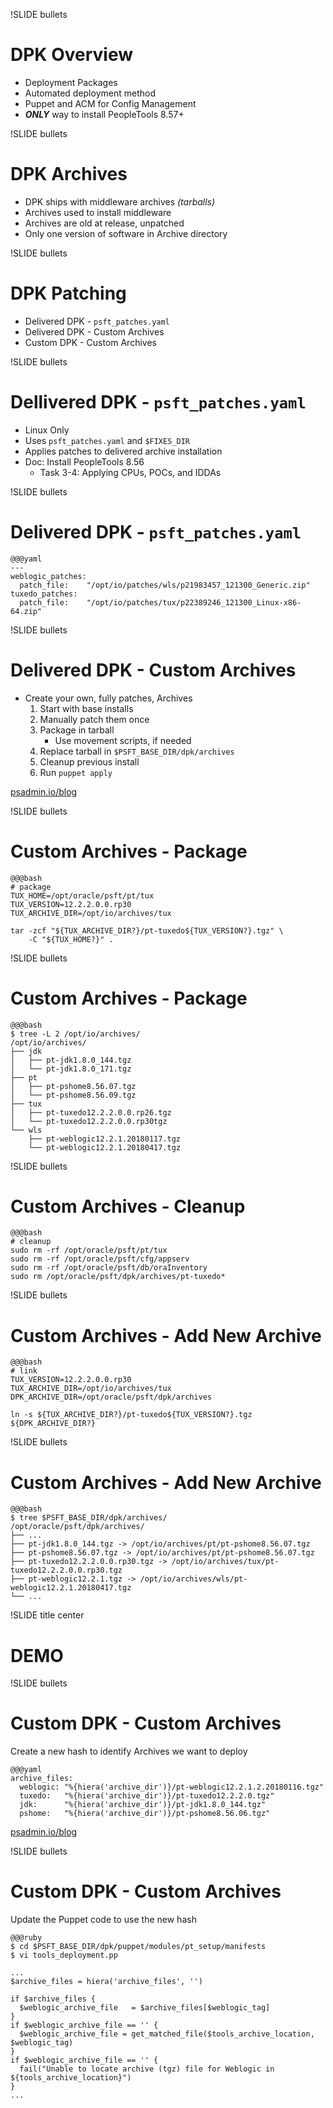 !SLIDE bullets

# DPK Overview

* Deployment Packages
* Automated deployment method
* Puppet and ACM for Config Management
* _**ONLY**_ way to install PeopleTools 8.57+

!SLIDE bullets

# DPK Archives

* DPK ships with middleware archives *(tarballs)*
* Archives used to install middleware
* Archives are old at release, unpatched
* Only one version of software in Archive directory

!SLIDE bullets

# DPK Patching

* Delivered DPK - `psft_patches.yaml`
* Delivered DPK - Custom Archives
* Custom DPK - Custom Archives

!SLIDE bullets

# Dellivered DPK - `psft_patches.yaml`

* Linux Only
* Uses `psft_patches.yaml` and `$FIXES_DIR`
* Applies patches to delivered archive installation 
* Doc: Install PeopleTools 8.56 
    * Task 3-4: Applying CPUs, POCs, and IDDAs 

!SLIDE bullets

# Delivered DPK - `psft_patches.yaml`

    @@@yaml
    ---
    weblogic_patches:   
      patch_file:    "/opt/io/patches/wls/p21983457_121300_Generic.zip"
    tuxedo_patches:
      patch_file:    "/opt/io/patches/tux/p22389246_121300_Linux-x86-64.zip"

!SLIDE bullets

# Delivered DPK - Custom Archives

* Create your own, fully patches, Archives
    1. Start with base installs
    1. Manually patch them once
    1. Package in tarball
        * Use movement scripts, if needed
    1. Replace tarball in `$PSFT_BASE_DIR/dpk/archives`
    1. Cleanup previous install
    1. Run `puppet apply`


[psadmin.io/blog](https://psadmin.io/2017/05/02/apply-cpu-patches-with-deployment-packages)

!SLIDE bullets

# Custom Archives - Package

    @@@bash
    # package
    TUX_HOME=/opt/oracle/psft/pt/tux
    TUX_VERSION=12.2.2.0.0.rp30
    TUX_ARCHIVE_DIR=/opt/io/archives/tux
    
    tar -zcf "${TUX_ARCHIVE_DIR?}/pt-tuxedo${TUX_VERSION?}.tgz" \
        -C "${TUX_HOME?}" .

!SLIDE bullets

# Custom Archives - Package

    @@@bash
    $ tree -L 2 /opt/io/archives/
    /opt/io/archives/
    ├── jdk
    │   ├── pt-jdk1.8.0_144.tgz
    │   └── pt-jdk1.8.0_171.tgz
    ├── pt
    │   ├── pt-pshome8.56.07.tgz
    │   └── pt-pshome8.56.09.tgz
    ├── tux
    │   ├── pt-tuxedo12.2.2.0.0.rp26.tgz
    │   └── pt-tuxedo12.2.2.0.0.rp30tgz
    └── wls
        ├── pt-weblogic12.2.1.20180117.tgz
        └── pt-weblogic12.2.1.20180417.tgz    

!SLIDE bullets

# Custom Archives - Cleanup

    @@@bash
    # cleanup
    sudo rm -rf /opt/oracle/psft/pt/tux
    sudo rm -rf /opt/oracle/psft/cfg/appserv
    sudo rm -rf /opt/oracle/psft/db/oraInventory
    sudo rm /opt/oracle/psft/dpk/archives/pt-tuxedo*

!SLIDE bullets

# Custom Archives - Add New Archive

    @@@bash
    # link
    TUX_VERSION=12.2.2.0.0.rp30
    TUX_ARCHIVE_DIR=/opt/io/archives/tux
    DPK_ARCHIVE_DIR=/opt/oracle/psft/dpk/archives
    
    ln -s ${TUX_ARCHIVE_DIR?}/pt-tuxedo${TUX_VERSION?}.tgz ${DPK_ARCHIVE_DIR?}

!SLIDE bullets

# Custom Archives - Add New Archive

    @@@bash
    $ tree $PSFT_BASE_DIR/dpk/archives/
    /opt/oracle/psft/dpk/archives/
    ├── ...
    ├── pt-jdk1.8.0_144.tgz -> /opt/io/archives/pt/pt-pshome8.56.07.tgz
    ├── pt-pshome8.56.07.tgz -> /opt/io/archives/pt/pt-pshome8.56.07.tgz
    ├── pt-tuxedo12.2.2.0.0.rp30.tgz -> /opt/io/archives/tux/pt-tuxedo12.2.2.0.0.rp30.tgz
    ├── pt-weblogic12.2.1.tgz -> /opt/io/archives/wls/pt-weblogic12.2.1.20180417.tgz
    └── ...    

!SLIDE title center

# DEMO

!SLIDE bullets

# Custom DPK - Custom Archives

Create a new hash to identify Archives we want to deploy

    @@@yaml
    archive_files:
      weblogic: "%{hiera('archive_dir')}/pt-weblogic12.2.1.2.20180116.tgz"
      tuxedo:   "%{hiera('archive_dir')}/pt-tuxedo12.2.2.0.tgz"
      jdk:      "%{hiera('archive_dir')}/pt-jdk1.8.0_144.tgz"
      pshome:   "%{hiera('archive_dir')}/pt-pshome8.56.06.tgz"

[psadmin.io/blog](https://psadmin.io/2018/04/10/improve-the-management-of-dpk-archives)

!SLIDE bullets

# Custom DPK - Custom Archives

Update the Puppet code to use the new hash

    @@@ruby
    $ cd $PSFT_BASE_DIR/dpk/puppet/modules/pt_setup/manifests
    $ vi tools_deployment.pp

    ...
    $archive_files = hiera('archive_files', '')
    
    if $archive_files {
      $weblogic_archive_file   = $archive_files[$weblogic_tag]
    } 
    if $weblogic_archive_file == '' {
      $weblogic_archive_file = get_matched_file($tools_archive_location, $weblogic_tag)
    }
    if $weblogic_archive_file == '' {
      fail("Unable to locate archive (tgz) file for Weblogic in ${tools_archive_location}")
    }
    ...
